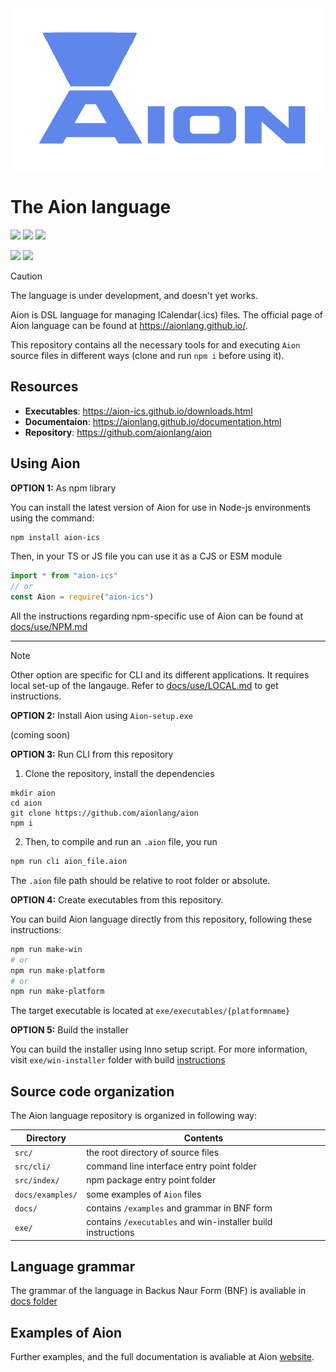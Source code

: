 <div align="center">
<img src="docs/img/huge_logo.png" alt="Logo">
</div>

# The Aion language
<img src="https://img.shields.io/npm/v/aion-ics">

<img src="https://img.shields.io/npm/dy/aion-ics?label=npm%20downloads">

<img src="https://img.shields.io/github/last-commit/aionlang/aion">

<a href="https://aionlang.github.io/documentation.html"><img src='https://img.shields.io/badge/docs-blue.svg'/></a> <a href="https://marketplace.visualstudio.com/items?itemName=aion-dsl-support.aion"><img src="https://img.shields.io/visual-studio-marketplace/v/aion-dsl-support.aion?label=vs%20code%20extension"></a>



> [!CAUTION]
> The language is under development, and doesn't yet works.


Aion is DSL language for managing ICalendar(.ics) files. The official page of Aion language can be found at https://aionlang.github.io/. 

This repository contains all the necessary tools for and executing `Aion` source files in different ways (clone and run `npm i` before using it).


## Resources

- **Executables**: https://aion-ics.github.io/downloads.html
- **Documentaion**: https://aionlang.github.io/documentation.html 
- **Repository**: https://github.com/aionlang/aion
## Using Aion

**OPTION 1:** As npm library

You can install the latest version of Aion for use in Node-js environments using the command:

```bash
npm install aion-ics
```

Then, in your TS or JS file you can use it as a CJS or ESM module

```typescript
import * from "aion-ics"
// or
const Aion = require("aion-ics")
```


All the instructions regarding npm-specific use of Aion can be found at [docs/use/NPM.md](docs/use/NPM.md)

---

> [!NOTE]  
> Other option are specific for CLI and its different applications. It requires local set-up of the langauge. Refer to [docs/use/LOCAL.md](docs/use/LOCAL.md) to get instructions.

**OPTION 2:** Install Aion using `Aion-setup.exe`

(coming soon) 


**OPTION 3:** Run CLI from this repository

1) Clone the repository, install the dependencies

```bashbash
mkdir aion
cd aion
git clone https://github.com/aionlang/aion
npm i
```

2) Then, to compile and run an `.aion` file, you run

```bash
npm run cli aion_file.aion
```

The `.aion` file path should be relative to root folder or absolute. 

**OPTION 4:** Create executables from this repository. 

You can build Aion language directly from this repository, following these instructions:

```bash
npm run make-win
# or
npm run make-platform
# or
npm run make-platform
```

The target executable is located at `exe/executables/{platformname}`

**OPTION 5:** Build the installer

You can build the installer using Inno setup script. For more information, visit `exe/win-installer` folder with build [instructions](exe/win-installer/README.md)


## Source code organization

The Aion language repository is organized in following way:


| Directory         | Contents                                                           |
| -                 | -                                                                  |
| `src/`           | the root directory of source files |
| `src/cli/`            | command line interface entry point folder                       |
| `src/index/`        | npm package entry point folder                                          |
| `docs/examples/`        | some examples of `Aion` files                                      |
| `docs/`            | contains `/examples` and grammar in BNF form                                             |
| `exe/`            | contains `/executables` and win-installer build instructions                                            |




## Language grammar

The grammar of the language in Backus Naur Form (BNF) is avaliable in [docs folder](docs/grammar_BNF.md)

## Examples of Aion 

Further examples, and the full documentation is avaliable at Aion [website](https://aion-ics.github.io/). 
